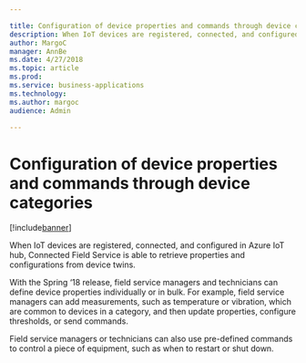 ```yaml
---

title: Configuration of device properties and commands through device categories
description: When IoT devices are registered, connected, and configured in Azure IoT hub, Connected Field Service is able to retrieve properties and configurations from device twins.
author: MargoC
manager: AnnBe
ms.date: 4/27/2018
ms.topic: article
ms.prod: 
ms.service: business-applications
ms.technology: 
ms.author: margoc
audience: Admin

---
```

#  Configuration of device properties and commands through device categories




[!include[banner](../../../../includes/banner.md)]

When IoT devices are registered, connected, and configured in Azure IoT hub,
Connected Field Service is able to retrieve properties and configurations from
device twins.

With the Spring ‘18 release, field service managers and technicians can define
device properties individually or in bulk. For example, field service managers
can add measurements, such as temperature or vibration, which are common to
devices in a category, and then update properties, configure thresholds, or send
commands.

Field service managers or technicians can also use pre-defined commands to
control a piece of equipment, such as when to restart or shut down.
